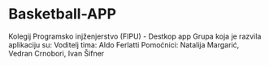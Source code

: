 # Basketball-APP
Kolegij Programsko injženjerstvo (FIPU) - Destkop app
Grupa koja je razvila aplikaciju su:
Voditelj tima: Aldo Ferlatti
Pomoćnici: Natalija Margarić, Vedran Crnobori, Ivan Šifner

